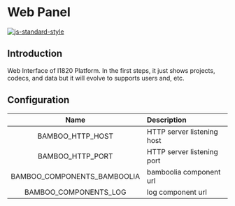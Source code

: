 # Web Panel

[![js-standard-style](https://cdn.rawgit.com/feross/standard/master/badge.svg)](http://standardjs.com)

## Introduction
Web Interface of I1820 Platform. In the first steps, it just shows projects, codecs,
and data but it will evolve to supports users and, etc.

## Configuration

| Name     | Description |
|:--------:|:------------|
| BAMBOO_HTTP_HOST | HTTP server listening host |
| BAMBOO_HTTP_PORT | HTTP server listening port |
| BAMBOO_COMPONENTS_BAMBOOLIA | bamboolia component url |
| BAMBOO_COMPONENTS_LOG | log component url |
